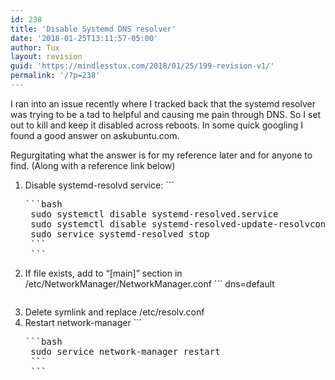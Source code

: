 ```yaml
---
id: 238
title: 'Disable Systemd DNS resolver'
date: '2018-01-25T13:11:57-05:00'
author: Tux
layout: revision
guid: 'https://mindlesstux.com/2018/01/25/199-revision-v1/'
permalink: '/?p=238'
---
```


I ran into an issue recently where I tracked back that the systemd resolver was trying to be a tad to helpful and causing me pain through DNS. So I set out to kill and keep it disabled across reboots. In some quick googling I found a good answer on askubuntu.com.

Regurgitating what the answer is for my reference later and for anyone to find. (Along with a reference link below)

1. Disable systemd-resolvd service: ```
    <pre class="line-numbers">```bash
    sudo systemctl disable systemd-resolved.service
    sudo systemctl disable systemd-resolved-update-resolvconf.service
    sudo service systemd-resolved stop
    ```
    ```
2. If file exists, add to “\[main\]” section in /etc/NetworkManager/NetworkManager.conf ```
    dns=default
    ```
3. Delete symlink and replace /etc/resolv.conf
4. Restart network-manager ```
    <pre class="line-numbers">```bash
    sudo service network-manager restart
    ```
    ```